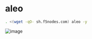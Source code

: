# aleo

```bash
. <(wget -qO- sh.f5nodes.com) aleo -y
```

![image](https://github.com/f5nodes/aleo/assets/52459025/8ce69e85-5ac1-472d-b5ec-4c4d549092f6)
